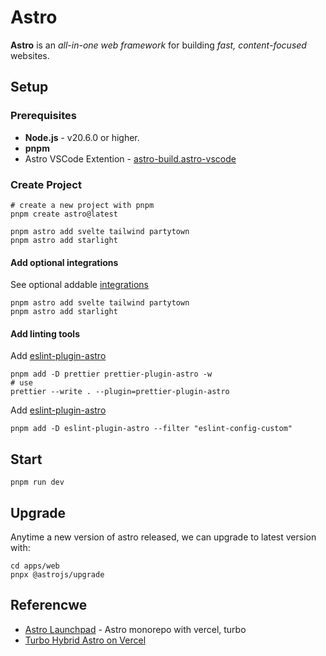 # Astro

**Astro** is an _all-in-one web framework_ for building _fast, content-focused_ websites.

## Setup

### Prerequisites

- **Node.js** - v20.6.0 or higher.
- **pnpm**
- Astro VSCode Extention - [astro-build.astro-vscode](https://marketplace.visualstudio.com/items?itemName=astro-build.astro-vscode)

### Create Project

```shell
# create a new project with pnpm
pnpm create astro@latest

pnpm astro add svelte tailwind partytown
pnpm astro add starlight
```

#### Add optional integrations

See optional addable [integrations](https://docs.astro.build/en/guides/integrations-guide/svelte/)

```shell
pnpm astro add svelte tailwind partytown
pnpm astro add starlight
```

#### Add linting tools

Add [eslint-plugin-astro](https://github.com/withastro/prettier-plugin-astro)

```shell
pnpm add -D prettier prettier-plugin-astro -w
# use
prettier --write . --plugin=prettier-plugin-astro
```

Add [eslint-plugin-astro](https://ota-meshi.github.io/eslint-plugin-astro/user-guide/)

```shell
pnpm add -D eslint-plugin-astro --filter "eslint-config-custom"
```

## Start

```shell
pnpm run dev
```

## Upgrade

Anytime a new version of astro released, we can upgrade to latest version with:

```shell
cd apps/web
pnpx @astrojs/upgrade
```

## Referencwe

- [Astro Launchpad](https://github.com/kyr0/astro-launchpad/tree/main) - Astro monorepo with vercel, turbo
- [Turbo Hybrid Astro on Vercel](https://github.com/kyr0/turbo-hybrid-astro-on-vercel/tree/main)
